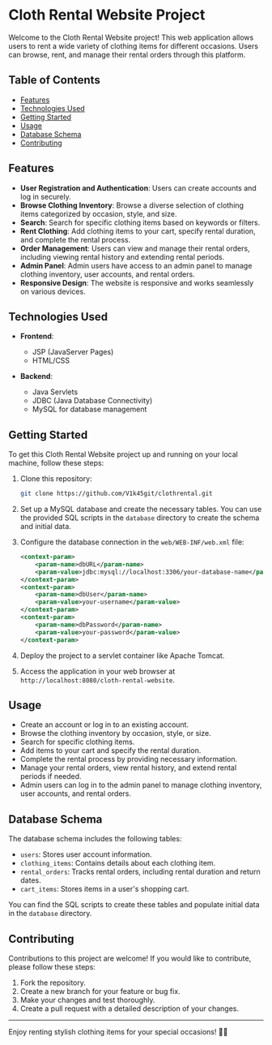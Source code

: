 
# Cloth Rental Website Project

Welcome to the Cloth Rental Website project! This web application allows users to rent a wide variety of clothing items for different occasions. Users can browse, rent, and manage their rental orders through this platform.



## Table of Contents

- [Features](#features)
- [Technologies Used](#technologies-used)
- [Getting Started](#getting-started)
- [Usage](#usage)
- [Database Schema](#database-schema)
- [Contributing](#contributing)

## Features

- **User Registration and Authentication**: Users can create accounts and log in securely.
- **Browse Clothing Inventory**: Browse a diverse selection of clothing items categorized by occasion, style, and size.
- **Search**: Search for specific clothing items based on keywords or filters.
- **Rent Clothing**: Add clothing items to your cart, specify rental duration, and complete the rental process.
- **Order Management**: Users can view and manage their rental orders, including viewing rental history and extending rental periods.
- **Admin Panel**: Admin users have access to an admin panel to manage clothing inventory, user accounts, and rental orders.
- **Responsive Design**: The website is responsive and works seamlessly on various devices.

## Technologies Used

- **Frontend**:
  - JSP (JavaServer Pages)
  - HTML/CSS

- **Backend**:
  - Java Servlets
  - JDBC (Java Database Connectivity)
  - MySQL for database management

## Getting Started

To get this Cloth Rental Website project up and running on your local machine, follow these steps:

1. Clone this repository:
   ```bash
   git clone https://github.com/V1k45git/clothrental.git
   ```

2. Set up a MySQL database and create the necessary tables. You can use the provided SQL scripts in the `database` directory to create the schema and initial data.

3. Configure the database connection in the `web/WEB-INF/web.xml` file:

   ```xml
   <context-param>
       <param-name>dbURL</param-name>
       <param-value>jdbc:mysql://localhost:3306/your-database-name</param-value>
   </context-param>
   <context-param>
       <param-name>dbUser</param-name>
       <param-value>your-username</param-value>
   </context-param>
   <context-param>
       <param-name>dbPassword</param-name>
       <param-value>your-password</param-value>
   </context-param>
   ```

4. Deploy the project to a servlet container like Apache Tomcat.

5. Access the application in your web browser at `http://localhost:8080/cloth-rental-website`.

## Usage

- Create an account or log in to an existing account.
- Browse the clothing inventory by occasion, style, or size.
- Search for specific clothing items.
- Add items to your cart and specify the rental duration.
- Complete the rental process by providing necessary information.
- Manage your rental orders, view rental history, and extend rental periods if needed.
- Admin users can log in to the admin panel to manage clothing inventory, user accounts, and rental orders.

## Database Schema

The database schema includes the following tables:

- `users`: Stores user account information.
- `clothing_items`: Contains details about each clothing item.
- `rental_orders`: Tracks rental orders, including rental duration and return dates.
- `cart_items`: Stores items in a user's shopping cart.

You can find the SQL scripts to create these tables and populate initial data in the `database` directory.

## Contributing

Contributions to this project are welcome! If you would like to contribute, please follow these steps:

1. Fork the repository.
2. Create a new branch for your feature or bug fix.
3. Make your changes and test thoroughly.
4. Create a pull request with a detailed description of your changes.


---

Enjoy renting stylish clothing items for your special occasions! 👗👔
